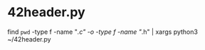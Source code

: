 # 42header.py

find `pwd` -type f -name "*.c" -o -type f -name "*.h" | xargs  python3 ~/42header.py
